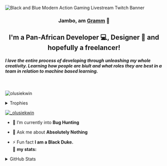 <p align= "center">
  
![Black and Blue Modern Action Gaming Livestream Twitch Banner](https://user-images.githubusercontent.com/85841088/174297440-d016eca1-2e3e-430e-97a8-279bc567abd2.png)
  
</p>

<h3 align="center">
  
Jambo, am <a href="https://www.gramm.dev/" target="_blank" rel="noreferrer">Gramm</a> 👋
  
</h3>

<h2 align="center">
I'm a Pan-African Developer 💻, Designer 🎨 and hopefully a freelancer!
</h2>
<h5>I love the entire process of developing through unleashing my whole creativity. Learning how people are biult and what roles they are best in a team in relation to machine based learning.</h5>

</br>
<p align="left"> <img src="https://komarev.com/ghpvc/?username=olusiekwin&label=Profile%20views&color=0e75b6&style=flat" alt="olusiekwin" /> </p>

<details>
  <summary>Trophies</summary>
<p align="center"> <a href="https://github.com/ryo-ma/github-profile-trophy"><img src="https://github-profile-trophy.vercel.app/?username=olusiekwin" alt="olusiekwin" /></a> </p>
</details>
<p align="left"> <a href="https://twitter.com/_olusiekwin" target="blank"><img src="https://img.shields.io/twitter/follow/_olusiekwin?logo=twitter&style=for-the-badge" alt="_olusiekwin" /></a> </p>

- 🔭 I’m currently into **Bug Hunting**

- 💬 Ask me about **Absolutely Nothing**

- ⚡ Fun fact **I am a Black Duke.**
  </br>
  🚧 **my stats:**

<details>
  <summary>GitHub Stats</summary>
<p align="left">&nbsp;<img align="center" src="https://github-readme-stats.vercel.app/api?username=olusiekwin&show_icons=true&theme=gotham" alt="olusiekwin" /></p>
</details>
<!-- TODO-IST:START -->

<!-- TODO-IST:END -->
